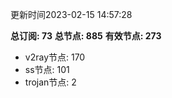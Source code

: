 更新时间2023-02-15 14:57:28

**总订阅: 73**
**总节点: 885**
**有效节点: 273**
- v2ray节点: 170
- ss节点: 101
- trojan节点: 2
